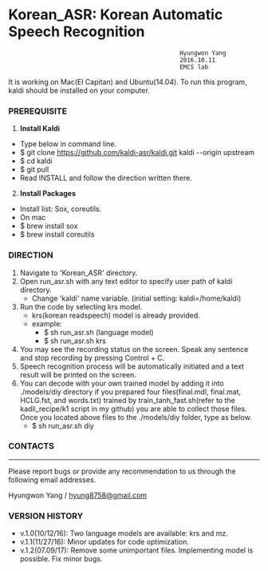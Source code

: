 # Korean_ASR: Korean Automatic Speech Recognition  
                                                    Hyungwon Yang
                                                    2016.10.11
                                                    EMCS lab    

It is working on Mac(El Capitan) and Ubuntu(14.04).
To run this program, kaldi should be installed on your computer.

### PREREQUISITE

1. **Install Kaldi**
- Type below in command line.
- $ git clone https://github.com/kaldi-asr/kaldi.git kaldi --origin upstream
- $ cd kaldi
- $ git pull 
- Read INSTALL and follow the direction written there.

2. **Install Packages**
- Install list: Sox, coreutils.
-  On mac
- $ brew install sox
- $ brew install coreutils

### DIRECTION

1. Navigate to 'Korean_ASR' directory.
2. Open run_asr.sh with any text editor to specify user path of kaldi directory.
	- Change 'kaldi' name variable. (initial setting: kaldi=/home/kaldi)
3. Run the code by selecting krs model.
	- krs(korean readspeech) model is already provided.
	- example: 
		- $ sh run_asr.sh (language model)
		- $ sh run_asr.sh krs
4. You may see the recording status on the screen. Speak any sentence and stop recording by pressing Control + C.
4. Speech recognition process will be automatically initiated and a text result will be printed on the screen.
5. You can decode with your own trained model by adding it into ./models/diy directory if you prepared four files(final.mdl, final.mat, HCLG.fst, and words.txt) trained by train_tanh_fast.sh(refer to the kadli_recipe/k1 script in my github) you are able to collect those files. Once you located above files to the ./models/diy folder, type as below.
	- $ sh run_asr.sh diy

### CONTACTS
---
Please report bugs or provide any recommendation to us through the following email addresses.

Hyungwon Yang / hyung8758@gmail.com


### VERSION HISTORY
- v.1.0(10/12/16): Two language models are available: krs and mz.
- v.1.1(11/27/16): Minor updates for code optimization.
- v.1.2(07.09/17): Remove some unimportant files. Implementing model is possible. Fix minor bugs.

